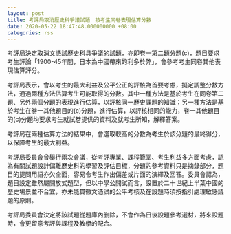 ```yaml
---
layout: post
title: 考評局取消歷史科爭議試題　按考生同卷表現估算分數
date: 2020-05-22 18:47:48.000000000 +08:00
categories: rss
---
```


考評局決定取消文憑試歷史科具爭議的試題，亦即卷一第二題分題(c)，題目要求考生評論「1900-45年間，日本為中國帶來的利多於弊」，會參考考生同卷其他表現估算評分。

考評局表示，會以考生的最大利益及公平公正的評核為首要考慮，擬定調整分數方法，通過兩種方法估算考生可能取得的分數。其中一種方法是基於考生在同卷第二題、另外兩個分題的表現進行估算，以評核同一歷史課題的知識；另一種方法是基於考生在卷一其他題目的(c)分題，進行估算，以評核相同的能力，卷一其他題目的(c)分題均要求考生就試卷提供的資料及就考生所知，解釋答案。

考評局在兩種估算方法的結果中，會選取較高的分數為考生於該分題的最終得分，以保障考生的最大利益。

考評局委員會曾舉行兩次會議，從考評專業、課程範圍、考生利益多方面考慮，認為有關試題設計偏離歷史科的學習及評估目標，分題的參考資料只是摘錄部分，題目的提問用語亦欠全面，容易令考生作出偏差或片面的演繹及回答。委員會認為，題目設定雖然屬開放式題型，但以中學公開試而言，設置於二十世紀上半葉中國的歷史場景並不合宜，亦未能貫徹文憑試的公平考核及在設題時須按指引處理敏感議題的原則。

考評局委員會決定將該試題從題庫內删除，不會作為日後設題參考選材，將來設題時，會更留意考評與課程及教學的配合。
